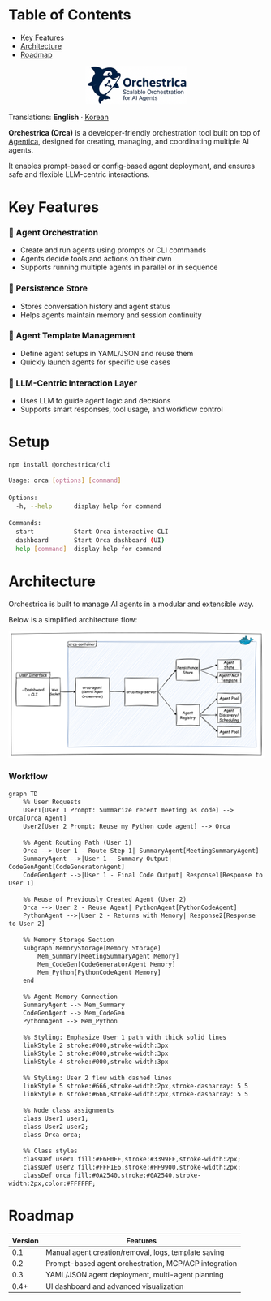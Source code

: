 # Table of Contents
- [Key Features](#key-features)
- [Architecture](#architecture)
- [Roadmap](#roadmap)

<div align="center">
  <img src="./docs/_static/orca-main.png" alt="Orchestrica Logo" width="200"/>
</div>

Translations: **English** · [Korean](./docs/translation/README-kor.md)

**Orchestrica (Orca)** is a developer-friendly orchestration tool built on top of [Agentica](https://github.com/wrtnlabs/agentica), designed for creating, managing, and coordinating multiple AI agents.

It enables prompt-based or config-based agent deployment, and ensures safe and flexible LLM-centric interactions.

# Key Features

### 🚀 Agent Orchestration
- Create and run agents using prompts or CLI commands
- Agents decide tools and actions on their own
- Supports running multiple agents in parallel or in sequence

### 💾 Persistence Store
- Stores conversation history and agent status
- Helps agents maintain memory and session continuity

### 🧩 Agent Template Management
- Define agent setups in YAML/JSON and reuse them
- Quickly launch agents for specific use cases

### 🧠 LLM-Centric Interaction Layer
- Uses LLM to guide agent logic and decisions
- Supports smart responses, tool usage, and workflow control

# Setup
```sh
npm install @orchestrica/cli
```

```sh
Usage: orca [options] [command]

Options:
  -h, --help      display help for command

Commands:
  start           Start Orca interactive CLI
  dashboard       Start Orca dashboard (UI)
  help [command]  display help for command
```

# Architecture

Orchestrica is built to manage AI agents in a modular and extensible way.

Below is a simplified architecture flow:

<div align="center">
  <img src="./docs/_static/orca-diagram.png" alt="Orchestrica diagram"/>
</div>

### Workflow
```mermaid
graph TD
    %% User Requests
    User1[User 1 Prompt: Summarize recent meeting as code] --> Orca[Orca Agent]
    User2[User 2 Prompt: Reuse my Python code agent] --> Orca

    %% Agent Routing Path (User 1)
    Orca -->|User 1 - Route Step 1| SummaryAgent[MeetingSummaryAgent]
    SummaryAgent -->|User 1 - Summary Output| CodeGenAgent[CodeGeneratorAgent]
    CodeGenAgent -->|User 1 - Final Code Output| Response1[Response to User 1]

    %% Reuse of Previously Created Agent (User 2)
    Orca -->|User 2 - Reuse Agent| PythonAgent[PythonCodeAgent]
    PythonAgent -->|User 2 - Returns with Memory| Response2[Response to User 2]

    %% Memory Storage Section
    subgraph MemoryStorage[Memory Storage]
        Mem_Summary[MeetingSummaryAgent Memory]
        Mem_CodeGen[CodeGeneratorAgent Memory]
        Mem_Python[PythonCodeAgent Memory]
    end

    %% Agent-Memory Connection
    SummaryAgent --> Mem_Summary
    CodeGenAgent --> Mem_CodeGen
    PythonAgent --> Mem_Python

    %% Styling: Emphasize User 1 path with thick solid lines
    linkStyle 2 stroke:#000,stroke-width:3px
    linkStyle 3 stroke:#000,stroke-width:3px
    linkStyle 4 stroke:#000,stroke-width:3px

    %% Styling: User 2 flow with dashed lines
    linkStyle 5 stroke:#666,stroke-width:2px,stroke-dasharray: 5 5
    linkStyle 6 stroke:#666,stroke-width:2px,stroke-dasharray: 5 5

    %% Node class assignments
    class User1 user1;
    class User2 user2;
    class Orca orca;

    %% Class styles
    classDef user1 fill:#E6F0FF,stroke:#3399FF,stroke-width:2px;
    classDef user2 fill:#FFF1E6,stroke:#FF9900,stroke-width:2px;
    classDef orca fill:#0A2540,stroke:#0A2540,stroke-width:2px,color:#FFFFFF;
```

# Roadmap

| Version | Features                                              |
| ------- | ----------------------------------------------------- |
| 0.1     | Manual agent creation/removal, logs, template saving  |
| 0.2     | Prompt-based agent orchestration, MCP/ACP integration |
| 0.3     | YAML/JSON agent deployment, multi-agent planning      |
| 0.4+    | UI dashboard and advanced visualization               |
